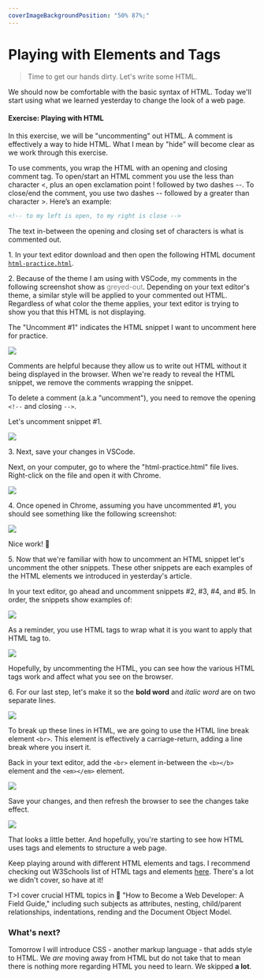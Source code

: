 ```yaml
---
coverImageBackgroundPosition: "50% 87%;"
---
```


# Playing with Elements and Tags

> Time to get our hands dirty. Let's write some HTML. 

We should now be comfortable with the basic syntax of HTML. Today we'll start using what we learned yesterday to change the look of a web page.

#### Exercise: Playing with HTML

In this exercise, we will be "uncommenting" out HTML. A comment is effectively a way to hide HTML. What I mean by "hide" will become clear as we work through this exercise.

To use comments, you wrap the HTML with an opening and closing comment tag. To open/start an HTML comment you use the less than character <, plus an open exclamation point ! followed by two dashes --. To close/end the comment, you use two dashes -- followed by a greater than character >. Here’s an example:

```HTML
<!-- to my left is open, to my right is close -->
```

The text in-between the opening and closing set of characters is what is commented out.

1\. In your text editor download and then open the following HTML document [`html-practice.html`](public/src/html-practice.html).

2\. Because of the theme I am using with VSCode, my comments in the following screenshot show as <span style="color: grey">greyed-out</span>. Depending on your text editor's theme, a similar style will be applied to your commented out HTML. Regardless of what color the theme applies, your text editor is trying to show you that this HTML is not displaying.

The "Uncomment #1" indicates the HTML snippet I want to uncomment here for practice.

![](public/assets/6-first-website-html-intro.png)

Comments are helpful because they allow us to write out HTML without it being displayed in the browser. When we're ready to reveal the HTML snippet, we remove the comments wrapping the snippet.

To delete a comment (a.k.a "uncomment"), you need to remove the opening `<!--` and closing `-->`.

Let's uncomment snippet #1.

![](public/assets/uncomment.gif)

3\. Next, save your changes in VSCode.

Next, on your computer, go to where the "html-practice.html" file lives. Right-click on the file and open it with Chrome.

![](public/assets/open-with.png)

4\. Once opened in Chrome, assuming you have uncommented #1, you should see something like the following screenshot:

![](public/assets/uncomment-1.png)

Nice work! 👏

5\. Now that we're familiar with how to uncomment an HTML snippet let's uncomment the other snippets. These other snippets are each examples of the HTML elements we introduced in yesterday's article.

In your text editor, go ahead and uncomment snippets #2, #3, #4, and #5. In order, the snippets show examples of:

![](public/assets/table-extra.png)

As a reminder, you use HTML tags to wrap what it is you want to apply that HTML tag to.

![](public/assets/tag-element-text.gif)

Hopefully, by uncommenting the HTML, you can see how the various HTML tags work and affect what you see on the browser.

6\. For our last step, let's make it so the **bold word** and _italic word_ are on two separate lines.

![](public/assets/break-up.png)

To break up these lines in HTML, we are going to use the HTML line break element `<br>`. This element is effectively a carriage-return, adding a line break where you insert it.

Back in your text editor, add the `<br>` element in-between the `<b></b>` element and the `<em></em>` element.

![](public/assets/break-up.gif)

Save your changes, and then refresh the browser to see the changes take effect.

![](public/assets/broken-up.png)

That looks a little better. And hopefully, you're starting to see how HTML uses tags and elements to structure a web page.

Keep playing around with different HTML elements and tags. I recommend checking out W3Schools list of HTML tags and elements [here](https://www.w3schools.com/tags/). There's a lot we didn't cover, so have at it!

T>I cover crucial HTML topics in 📗 "How to Become a Web Developer: A Field Guide," including such subjects as attributes, nesting, child/parent relationships, indentations, rending and the Document Object Model.

### What's next?

Tomorrow I will introduce CSS - another markup language - that adds style to HTML. We _are_ moving away from HTML but do not take that to mean there is nothing more regarding HTML you need to learn. We skipped **a lot**.
